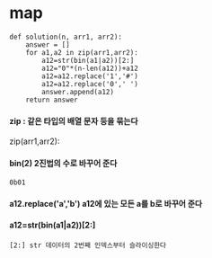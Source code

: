 # map
```
def solution(n, arr1, arr2):
    answer = []
    for a1,a2 in zip(arr1,arr2):
        a12=str(bin(a1|a2))[2:]
        a12="0"*(n-len(a12))+a12
        a12=a12.replace('1','#')
        a12=a12.replace('0',' ')
        answer.append(a12)
    return answer
```

#### zip : 같은 타입의 배열 문자 등을 묶는다
 zip(arr1,arr2):

#### bin(2) 2진법의 수로 바꾸어 준다
    0b01

#### a12.replace('a','b') a12에 있는 모든 a를 b로 바꾸어 준다

#### a12=str(bin(a1|a2))[2:]
    [2:] str 데이터의 2번째 인덱스부터 슬라이싱한다







